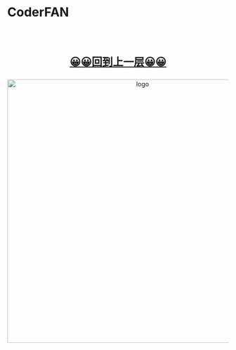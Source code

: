 # CoderFAN

<br />
<br />
<div align="center">
<a href="../index.html"><p style="font-size:24px"><b>&#128512;&#128512;回到上一层&#128512;&#128512;</b></p></a>
<img  src='/img/xf.jpeg' width="600" alt="logo" />
</div>
<br />
<br />
